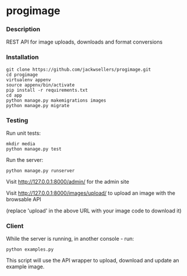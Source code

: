 # progimage

### Description
REST API for image uploads, downloads and format conversions

### Installation
```
git clone https://github.com/jackwsellers/progimage.git
cd progimage
virtualenv appenv
source appenv/bin/activate
pip install -r requirements.txt
cd app
python manage.py makemigrations images
python manage.py migrate
```

### Testing
Run unit tests:
```
mkdir media
python manage.py test
```
Run the server:
```
python manage.py runserver
```
Visit http://127.0.0.1:8000/admin/ for the admin site

Visit http://127.0.0.1:8000/images/upload/ to upload an image with the browsable API

(replace 'upload' in the above URL with your image code to download it)

### Client
While the server is running, in another console - run:
```
python examples.py
```
This script will use the API wrapper to upload, download and update an example image.
